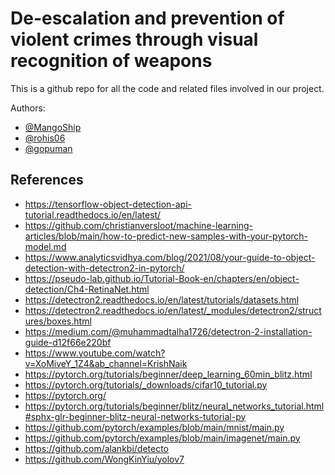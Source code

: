 # De-escalation and prevention of violent crimes through visual recognition of weapons
This is a github repo for all the code and related files involved in our project. 


Authors:
- [@MangoShip](https://github.com/MangoShip/)
- [@rohis06](https://github.com/rohis06)
- [@gopuman](https://github.com/gopuman)




## References
- https://tensorflow-object-detection-api-tutorial.readthedocs.io/en/latest/
- https://github.com/christianversloot/machine-learning-articles/blob/main/how-to-predict-new-samples-with-your-pytorch-model.md
- https://www.analyticsvidhya.com/blog/2021/08/your-guide-to-object-detection-with-detectron2-in-pytorch/
- https://pseudo-lab.github.io/Tutorial-Book-en/chapters/en/object-detection/Ch4-RetinaNet.html
- https://detectron2.readthedocs.io/en/latest/tutorials/datasets.html
- https://detectron2.readthedocs.io/en/latest/_modules/detectron2/structures/boxes.html
- https://medium.com/@muhammadtalha1726/detectron-2-installation-guide-d12f66e220bf
- https://www.youtube.com/watch?v=XoMiveY_1Z4&ab_channel=KrishNaik
- https://pytorch.org/tutorials/beginner/deep_learning_60min_blitz.html
- https://pytorch.org/tutorials/_downloads/cifar10_tutorial.py
- https://pytorch.org/
- https://pytorch.org/tutorials/beginner/blitz/neural_networks_tutorial.html#sphx-glr-beginner-blitz-neural-networks-tutorial-py
- https://github.com/pytorch/examples/blob/main/mnist/main.py
- https://github.com/pytorch/examples/blob/main/imagenet/main.py
- https://github.com/alankbi/detecto
- https://github.com/WongKinYiu/yolov7
